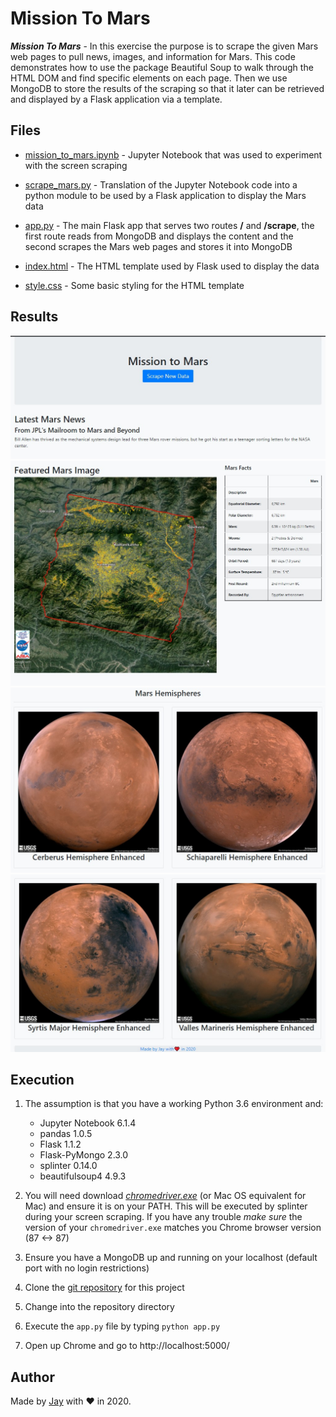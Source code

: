 # Mission To Mars

**_Mission To Mars_** - In this exercise the purpose is to scrape the given Mars web pages to pull news, images, and information for Mars. This code demonstrates how to use the package Beautiful Soup to walk through the HTML DOM and find specific elements on each page. Then we use MongoDB to store the results of the scraping so that it later can be retrieved and displayed by a Flask application via a template.

## Files

- [mission_to_mars.ipynb](mission_to_mars.ipynb) - Jupyter Notebook that was used to experiment with the screen scraping

- [scrape_mars.py](scrape_mars.py) - Translation of the Jupyter Notebook code into a python module to be used by a Flask application to display the Mars data

- [app.py](app.py) - The main Flask app that serves two routes **/** and **/scrape**, the first route reads from MongoDB and displays the content and the second scrapes the Mars web pages and stores it into MongoDB

- [index.html](templates/index.html) - The HTML template used by Flask used to display the data

- [style.css](static/style.css) - Some basic styling for the HTML template

## Results

![Top Html](images/top_html.jpg)
![Top Html](images/middle_html.jpg)
![Top Html](images/bottom_html_1.jpg)
![Top Html](images/bottom_html_2.jpg)

## Execution

1. The assumption is that you have a working Python 3.6 environment and:

   - Jupyter Notebook 6.1.4
   - pandas 1.0.5
   - Flask 1.1.2
   - Flask-PyMongo 2.3.0
   - splinter 0.14.0
   - beautifulsoup4 4.9.3

1. You will need download [_chromedriver.exe_](https://chromedriver.chromium.org/downloads) (or Mac OS equivalent for Mac) and ensure it is on your PATH. This will be executed by splinter during your screen scraping. If you have any trouble _make sure_ the version of your `chromedriver.exe` matches you Chrome browser version (87 <-> 87)
1. Ensure you have a MongoDB up and running on your localhost (default port with no login restrictions)
1. Clone the [git repository](https://github.com/jayhjman/web-scraping-challenge) for this project
1. Change into the repository directory
1. Execute the `app.py` file by typing `python app.py`
1. Open up Chrome and go to http://localhost:5000/

## Author

Made by [Jay](https://www.linkedin.com/in/jay-hastings-techy/) with :heart: in 2020.

